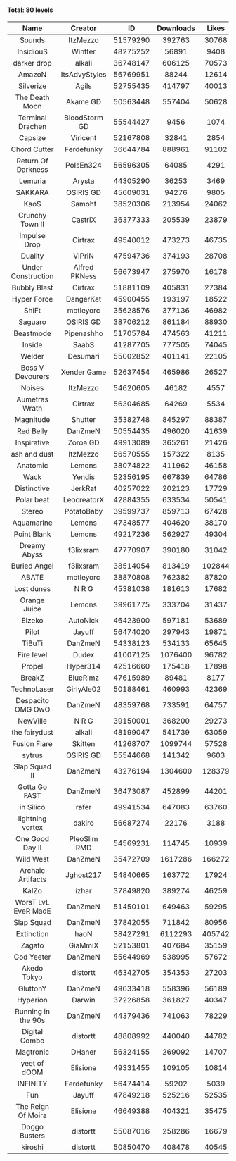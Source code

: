 #### Total: 80 levels

| Name | Creator | ID | Downloads | Likes |
|:---:|:---:|:---:|:---:|:---:|
| Sounds | ItzMezzo | 51579290 | 392763 | 30768
| InsidiouS | Wintter | 48275252 | 56891 | 9408
| darker drop | alkali | 36748147 | 606125 | 70573
| AmazoN | ItsAdvyStyles | 56769951 | 88244 | 12614
| Silverize | Agils | 52755435 | 414797 | 40013
| The Death Moon | Akame GD | 50563448 | 557404 | 50628
| Terminal Drachen | BloodStorm GD | 55544427 | 9456 | 1074
| Capsize  | Viricent | 52167808 | 32841 | 2854
| Chord Cutter | Ferdefunky | 36644784 | 888961 | 91102
| Return Of Darkness | PoIsEn324 | 56596305 | 64085 | 4291
| Lemuria | Arysta | 44305290 | 36253 | 3469
| SAKKARA | OSIRIS GD | 45609031 | 94276 | 9805
| KaoS | Samoht | 38520306 | 213954 | 24062
| Crunchy Town II | CastriX | 36377333 | 205539 | 23879
| Impulse Drop  | Cirtrax | 49540012 | 473273 | 46735
| Duality | ViPriN | 47594736 | 374193 | 28708
| Under Construction  | Alfred PKNess | 56673947 | 275970 | 16178
| Bubbly Blast | Cirtrax | 51881109 | 405831 | 27384
| Hyper Force | DangerKat | 45900455 | 193197 | 18522
| ShiFt | motleyorc | 35628576 | 377136 | 46982
| Saguaro | OSIRIS GD | 38706212 | 861184 | 88930
| Beastmode | Pipenashho | 51705784 | 474563 | 41211
| Inside | SaabS | 41287705 | 777505 | 74045
| Welder | Desumari | 55002852 | 401141 | 22105
| Boss V Devourers | Xender Game | 52637454 | 465986 | 26527
| Noises | ItzMezzo | 54620605 | 46182 | 4557
| Aumetras Wrath | Cirtrax | 56304685 | 64269 | 5534
| Magnitude | Shutter | 35382748 | 845297 | 88387
| Red Belly | DanZmeN | 50554435 | 496020 | 41639
| Inspirative | Zoroa GD | 49913089 | 365261 | 21426
| ash and dust | ItzMezzo | 56570555 | 157322 | 8135
| Anatomic | Lemons | 38074822 | 411962 | 46158
| Wack | Yendis | 52356195 | 667839 | 64786
| Distinctive | JerkRat | 40257022 | 202123 | 17729
| Polar beat | LeocreatorX | 42884355 | 633534 | 50541
| Stereo | PotatoBaby | 39599737 | 859713 | 67428
| Aquamarine | Lemons | 47348577 | 404620 | 38170
| Point Blank | Lemons | 49217236 | 562927 | 49304
| Dreamy Abyss | f3lixsram | 47770907 | 390180 | 31042
| Buried Angel | f3lixsram | 38514054 | 813419 | 102844
| ABATE | motleyorc | 38870808 | 762382 | 87820
| Lost dunes | N R G | 45381038 | 181613 | 17682
| Orange Juice | Lemons | 39961775 | 333704 | 31437
| Elzeko | AutoNick | 46423900 | 597181 | 53689
| Pilot | Jayuff | 56474020 | 297943 | 19871
| TiBuTi | DanZmeN | 54338123 | 534133 | 65645
| Fire level | Dudex | 41007125 | 1076400 | 96782
| Propel | Hyper314 | 42516660 | 175418 | 17898
| BreakZ | BlueRimz | 47615989 | 89481 | 8177
| TechnoLaser | GirlyAle02 | 50188461 | 460993 | 42369
| Despacito OMG OwO | DanZmeN | 48359768 | 733591 | 64757
| NewVille | N R G | 39150001 | 368200 | 29273
| the fairydust | alkali | 48199047 | 541739 | 63059
| Fusion Flare | Skitten | 41268707 | 1099744 | 57528
| sytrus  | OSIRIS GD | 55544668 | 141342 | 9603
| Slap Squad II | DanZmeN | 43276194 | 1304600 | 128379
| Gotta Go FAST | DanZmeN | 36473087 | 452899 | 44201
| in Silico | rafer | 49941534 | 647083 | 63760
| lightning vortex | dakiro | 56687274 | 22176 | 3188
| One Good Day II | PleoSlim RMD | 54569231 | 114745 | 10939
| Wild West | DanZmeN | 35472709 | 1617286 | 166272
| Archaic Artifacts | Jghost217 | 54840665 | 163772 | 17924
| KaIZo | izhar | 37849820 | 389274 | 46259
| WorsT LvL EveR MadE | DanZmeN | 51450101 | 649463 | 59295
| Slap Squad | DanZmeN | 37842055 | 711842 | 80956
| Extinction | haoN | 38427291 | 6112293 | 405742
| Zagato | GiaMmiX | 52153801 | 407684 | 35159
| God Yeeter | DanZmeN | 55644969 | 538995 | 57672
| Akedo Tokyo | distortt | 46342705 | 354353 | 27203
| GluttonY | DanZmeN | 49633418 | 558396 | 56189
| Hyperion | Darwin | 37226858 | 361827 | 40347
| Running in the 90s | DanZmeN | 44379436 | 741063 | 78229
| Digital Combo | distortt | 48808992 | 440040 | 44782
| Magtronic | DHaner | 56324155 | 269092 | 14707
| yeet of dOOM | Elisione | 49331455 | 109105 | 10814
| INFINITY | Ferdefunky | 56474414 | 59202 | 5039
| Fun | Jayuff | 47849218 | 525216 | 52535
| The Reign Of Moira | Elisione | 46649388 | 404321 | 35475
| Doggo Busters | distortt | 55087016 | 258286 | 16679
| kiroshi | distortt | 50850470 | 408478 | 40545
